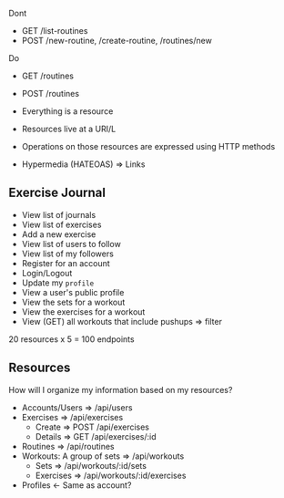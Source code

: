 Dont

- GET /list-routines
- POST /new-routine, /create-routine, /routines/new

Do

- GET /routines
- POST /routines

- Everything is a resource
- Resources live at a URI/L
- Operations on those resources are expressed using HTTP methods
- Hypermedia (HATEOAS) => Links

## Exercise Journal

- View list of journals
- View list of exercises
- Add a new exercise
- View list of users to follow
- View list of my followers
- Register for an account
- Login/Logout
- Update my `profile`
- View a user's public profile
- View the sets for a workout
- View the exercises for a workout
- View (GET) all workouts that include pushups => filter

20 resources x 5 = 100 endpoints

## Resources

How will I organize my information based on my resources?

- Accounts/Users => /api/users
- Exercises => /api/exercises
  - Create => POST /api/exercises
  - Details => GET /api/exercises/:id
- Routines => /api/routines
- Workouts: A group of sets => /api/workouts
  - Sets => /api/workouts/:id/sets
  - Exercises => /api/workouts/:id/exercises
- Profiles <- Same as account?
